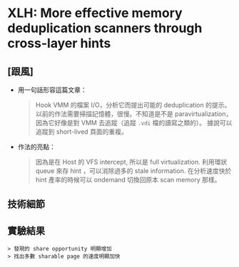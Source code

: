 # XLH: More effective memory deduplication scanners through cross-layer hints

## [跟風]

- 用一句話形容這篇文章：

    > Hook VMM 的檔案 I/O，分析它而提出可能的 deduplication 的提示。
    > 以前的作法需要掃描記憶體，很慢。不知道是不是 paravirtualization，
    > 因為它好像是對 VMM 去追蹤（追蹤 `.vdi` 檔的讀寫之類的）。
    > 據說可以追蹤到 short-lived 頁面的重複。

- 作法的亮點：
    
    > 因為是在 Host 的 VFS intercept, 所以是 full virtualization.
    > 利用環狀 queue 來存 hint  ，可以消除過多的 stale information.
    > 在分析速度快於 hint 產率的時候可以 ondemand 切換回原本 scan memory 那樣。

## 技術細節

## 實驗結果

    > 發現的 share opportunity 明顯增加
    > 找出多數 sharable page 的速度明顯加快
